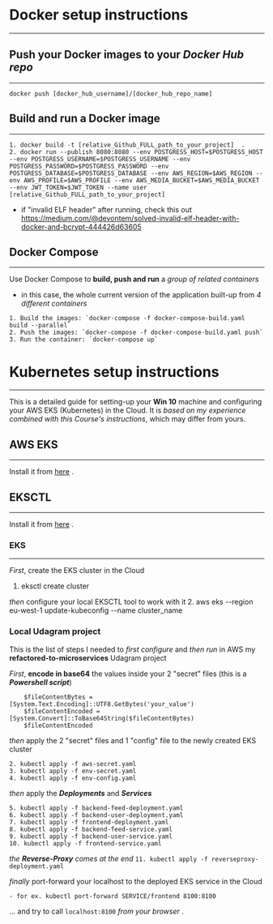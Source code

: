 # Docker setup instructions
---

## Push your Docker images to your ***Docker Hub repo***
---
`docker push [docker_hub_username]/[docker_hub_repo_name]`

## Build and run a Docker image
---
```
1. docker build -t [relative_Github_FULL_path_to_your_project]  .
2. docker run --publish 8080:8080 --env POSTGRESS_HOST=$POSTGRESS_HOST --env POSTGRESS_USERNAME=$POSTGRESS_USERNAME --env POSTGRESS_PASSWORD=$POSTGRESS_PASSWORD --env POSTGRESS_DATABASE=$POSTGRESS_DATABASE --env AWS_REGION=$AWS_REGION --env AWS_PROFILE=$AWS_PROFILE --env AWS_MEDIA_BUCKET=$AWS_MEDIA_BUCKET --env JWT_TOKEN=$JWT_TOKEN --name user [relative_Github_FULL_path_to_your_project]
```
- if "invalid ELF header" after running, check this out https://medium.com/@devontem/solved-invalid-elf-header-with-docker-and-bcrypt-444426d63605


## Docker Compose
---
Use Docker Compose to **build, push and run** a _group of related containers_
- in this case, the whole current version of the application built-up from _4 different containers_
```
1. Build the images: `docker-compose -f docker-compose-build.yaml build --parallel`
2. Push the images: `docker-compose -f docker-compose-build.yaml push`
3. Run the container: `docker-compose up`
```


# Kubernetes setup instructions
---
This is a detailed guide for setting-up your **Win 10** machine and configuring your AWS EKS (Kubernetes) in the Cloud.
It is _based on my experience combined with this Course's instructions_, which may differ from yours.


## AWS EKS
---
Install it from [here](https://aws.amazon.com/eks/) .


## EKSCTL
---
Install it from [here](https://github.com/weaveworks/eksctl) .


### EKS
---
_First_, create the EKS cluster in the Cloud
1. eksctl create cluster

_then_ configure your local EKSCTL tool to work with it
2. aws eks --region eu-west-1 update-kubeconfig --name cluster_name


### Local Udagram project
This is the list of steps I needed to _first configure_ and _then run_ in AWS my **refactored-to-microservices** Udagram project

_First_, **encode in base64** the values inside your 2 "secret" files (this is a _**Powershell script**_)
```1. 
    $fileContentBytes = [System.Text.Encoding]::UTF8.GetBytes('your_value')
    $fileContentEncoded = [System.Convert]::ToBase64String($fileContentBytes)
    $fileContentEncoded
```
_then_ apply the 2 "secret" files and 1 "config" file to the newly created EKS cluster
```
2. kubectl apply -f aws-secret.yaml
3. kubectl apply -f env-secret.yaml
4. kubectl apply -f env-config.yaml
```

_then_ apply the _**Deployments**_ and _**Services**_
```
5. kubectl apply -f backend-feed-deployment.yaml
6. kubectl apply -f backend-user-deployment.yaml
7. kubectl apply -f frontend-deployment.yaml
8. kubectl apply -f backend-feed-service.yaml
9. kubectl apply -f backend-user-service.yaml
10. kubectl apply -f frontend-service.yaml
```

_the **Reverse-Proxy** comes at the end_
`11. kubectl apply -f reverseproxy-deployment.yaml`

_finally_ port-forward your localhost to the deployed EKS service in the Cloud
```12. kubectl port-forward SERVICE/[NAME_OF_SVC] [local_port]:[cloud_port]
- for ex. kubectl port-forward SERVICE/frontend 8100:8100
```
... and try to call `localhost:8100` _from your browser_ .